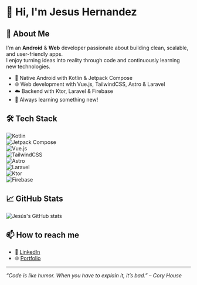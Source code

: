 # 👋 Hi, I'm Jesus Hernandez

## 🚀 About Me  
I'm an **Android** & **Web** developer passionate about building clean, scalable, and user-friendly apps.  
I enjoy turning ideas into reality through code and continuously learning new technologies.  

- 📱 Native Android with Kotlin & Jetpack Compose  
- 🌐 Web development with Vue.js, TailwindCSS, Astro & Laravel  
- ☁️ Backend with Ktor, Laravel & Firebase  
- 🧠 Always learning something new!

## 🛠️ Tech Stack  
![Kotlin](https://img.shields.io/badge/Kotlin-7F52FF?style=for-the-badge&logo=kotlin&logoColor=white)  
![Jetpack Compose](https://img.shields.io/badge/Jetpack%20Compose-4285F4?style=for-the-badge&logo=android&logoColor=white)  
![Vue.js](https://img.shields.io/badge/Vue.js-42b883?style=for-the-badge&logo=vue.js&logoColor=white)  
![TailwindCSS](https://img.shields.io/badge/TailwindCSS-06B6D4?style=for-the-badge&logo=tailwind-css&logoColor=white)  
![Astro](https://img.shields.io/badge/Astro-000000?style=for-the-badge&logo=astro&logoColor=white)  
![Laravel](https://img.shields.io/badge/Laravel-FF2D20?style=for-the-badge&logo=laravel&logoColor=white)  
![Ktor](https://img.shields.io/badge/Ktor-0095D5?style=for-the-badge&logo=kotlin&logoColor=white)  
![Firebase](https://img.shields.io/badge/Firebase-FFCA28?style=for-the-badge&logo=firebase&logoColor=black)

## 📈 GitHub Stats  
![Jesús's GitHub stats](https://github-readme-stats.vercel.app/api?username=JesusHzC&show_icons=true&theme=radical)

## 📫 How to reach me  
- 💼 [LinkedIn](https://www.linkedin.com/in/jclementeh/)  
- 🌐 [Portfolio](https://jc-coding.com/)

---

*“Code is like humor. When you have to explain it, it’s bad.” – Cory House*
